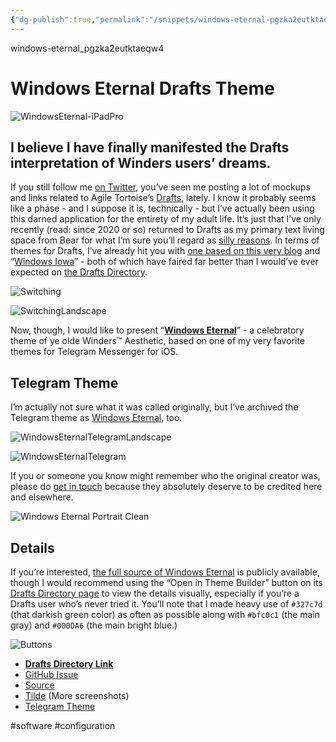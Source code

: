 ```yaml
---
{"dg-publish":true,"permalink":"/snippets/windows-eternal-pgzka2eutktaeqw4/","dgHomeLink":true,"dgPassFrontmatter":false}
---
```


windows-eternal_pgzka2eutktaeqw4

# Windows Eternal Drafts Theme

![WindowsEternal-iPadPro](https://user-images.githubusercontent.com/43663476/154896941-f15cfe59-dd8f-4310-b4be-fe55ee4e4bc7.PNG)

## I believe I have finally manifested the Drafts interpretation of Winders users’ dreams.

<!--more-->

If you still follow me [on Twitter](https://twitter.com/NeoYokel), you’ve seen me posting a lot of mockups and links related to Agile Tortoise’s [Drafts](https://apps.apple.com/us/app/drafts/id1435957248), lately. I know it probably seems like a phase - and I suppose it is, technically - but I’ve actually been using this darned application for the entirety of my adult life. It’s just that I’ve only recently (read: since 2020 or so) returned to Drafts as my primary text living space from Bear for what I’m sure you’ll regard as [silly reasons](https://beta.bear.app/t/the-line-width-slider-any-chance-i-ll-see-it-again/1945/8). In terms of themes for Drafts, I’ve already hit you with [one based on this very blog](https://actions.getdrafts.com/t/1km) and “[Windows Iowa](https://actions.getdrafts.com/t/1kY)” - both of which have faired far better than I would’ve ever expected on [the Drafts Directory](https://actions.getdrafts.com/theme_definitions?order=popular).

![Switching](https://user-images.githubusercontent.com/43663476/154833948-c5c271a9-ab72-4998-a84d-e2aeb5972f5c.png)

![SwitchingLandscape](https://user-images.githubusercontent.com/43663476/154834066-b9aa651e-d71c-49a9-99ed-971f43ecce2e.png)

Now, though, I would like to present “[**Windows Eternal**](https://actions.getdrafts.com/t/1wT)” - a celebratory theme of ye olde Winders™ Aesthetic, based on one of my very favorite themes for Telegram Messenger for iOS.

## Telegram Theme

I’m actually not sure what it was called originally, but I’ve archived the Telegram theme as [Windows Eternal](https://t.me/addtheme/windowseternal), too.

![WindowsEternalTelegramLandscape](https://user-images.githubusercontent.com/43663476/154834629-444dc630-4789-4a9b-9698-e7652294baaa.png)

![WindowsEternalTelegram](https://user-images.githubusercontent.com/43663476/154834642-0fc9b9eb-23cc-431d-8496-d9d9b6981677.png)

If you or someone you know might remember who the original creator was, please do [get in touch](https://davidblue.wtf/db.vcf) because they absolutely deserve to be credited here and elsewhere.

![Windows Eternal Portrait Clean](https://user-images.githubusercontent.com/43663476/154839440-4c97c59a-526a-4f48-bbac-251a8f553996.png)

## Details

If you’re interested, [the full source of Windows Eternal](https://github.com/extratone/drafts/blob/main/Themes/Windows%20Eternal.json) is publicly available, though I would recommend using the “Open in Theme Builder” button on its [Drafts Directory page](https://actions.getdrafts.com/t/1wT) to view the details visually, especially if you’re a Drafts user who’s never tried it. You’ll note that I made heavy use of `#327c7d` (that darkish green color) as often as possible along with `#bfc0c1` (the main gray) and `#000DA6` (the main bright blue.)

![Buttons](https://user-images.githubusercontent.com/43663476/154840096-495a527f-642b-422e-bcdd-91ca442d85d9.png)

- [**Drafts Directory Link**](https://actions.getdrafts.com/t/1wT) 
- [GitHub Issue](https://github.com/extratone/drafts/issues/26)
- [Source](https://github.com/extratone/drafts/blob/main/Themes/Windows%20Eternal.json)
- [Tilde](https://tilde.town/~extratone/windowseternal) (More screenshots)
- [Telegram Theme](https://t.me/addtheme/windowseternal)

#software #configuration
